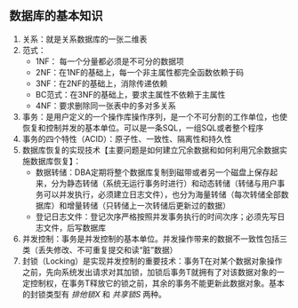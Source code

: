 ## 数据库的基本知识

1. 关系：就是关系数据库的一张二维表
2. 范式：
	- 1NF： 每一个分量都必须是不可分的数据项
	- 2NF：在1NF的基础上，每一个非主属性都完全函数依赖于码
	- 3NF：在2NF的基础上，消除传递依赖
	- BC范式：在3NF的基础上，要求主属性不依赖于主属性
	- 4NF：要求删除同一张表中的多对多关系
3. 事务：是用户定义的一个操作库操作序列，是一个不可分割的工作单位，也使恢复和控制并发的基本单位。可以是一条SQL，一组SQL或者整个程序
4. 事务的四个特性（ACID）：原子性、一致性、隔离性和持久性
5. 数据库恢复的实现技术【主要问题是如何建立冗余数据和如何利用冗余数据实施数据库恢复】：
	- 数据转储：DBA定期将整个数据库复制到磁带或者另一个磁盘上保存起来，分为静态转储（系统无运行事务时进行）和动态转储（转储与用户事务可以并发执行，必须建立日志文件），也分为海量转储（每次转储全部数据库）和增量转储（只转储上一次转储后更新过的数据）
	- 登记日志文件：登记次序严格按照并发事务执行的时间次序；必须先写日志文件，后写数据库
6. 并发控制：事务是并发控制的基本单位。并发操作带来的数据不一致性包括三类（丢失修改、不可重复提交和读“脏”数据）
7. 封锁（Locking）是实现并发控制的重要技术：事务T在对某个数据对象操作之前，先向系统发出请求对其加锁，加锁后事务T就拥有了对该数据对象的一定控制权，在事务T释放它的锁之前，其余的事务不能更新此数据对象。基本的封锁类型有 *排他锁X* 和 *共享锁S* 两种。
<!--stackedit_data:
eyJoaXN0b3J5IjpbLTEzMzI0NDc2ODMsLTEzODAxNzM1ODIsMT
A5NDY5MzUwNCwtMjc5NzQ3NDUxLDExNTY1MDkwMjJdfQ==
-->